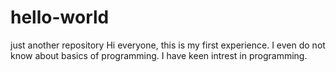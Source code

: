 # hello-world
just another repository
Hi everyone, this is my first experience.
I even do not know about basics of programming.
I have keen intrest in programming.
